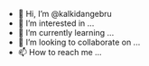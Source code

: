 - 👋 Hi, I’m @kalkidangebru
- 👀 I’m interested in ...
- 🌱 I’m currently learning ...
- 💞️ I’m looking to collaborate on ...
- 📫 How to reach me ...

<!---
kalkidangebru/kalkidangebru is a ✨ special ✨ repository because its `README.md` (this file) appears on your GitHub profile.
You can click the Preview link to take a look at your changes.
--->
